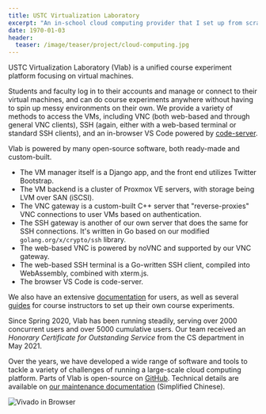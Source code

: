 ```yaml
---
title: USTC Virtualization Laboratory
excerpt: "An in-school cloud computing provider that I set up from scratch. Provides virtual machines and block storage for students to do course experiments."
date: 1970-01-03
header:
  teaser: /image/teaser/project/cloud-computing.jpg
---
```


USTC Virtualization Laboratory (Vlab) is a unified course experiment platform focusing on virtual machines.

Students and faculty log in to their accounts and manage or connect to their virtual machines,
and can do course experiments anywhere without having to spin up messy environments on their own.
We provide a variety of methods to access the VMs,
including VNC (both web-based and through general VNC clients),
SSH (again, either with a web-based terminal or standard SSH clients),
and an in-browser VS Code powered by [code-server](https://github.com/coder/code-server).

Vlab is powered by many open-source software, both ready-made and custom-built.

- The VM manager itself is a Django app, and the front end utilizes Twitter Bootstrap.
- The VM backend is a cluster of Proxmox VE servers, with storage being LVM over SAN (iSCSI).
- The VNC gateway is a custom-built C++ server that "reverse-proxies" VNC connections to user VMs based on authentication.
- The SSH gateway is another of our own server that does the same for SSH connections.
  It's written in Go based on our modified `golang.org/x/crypto/ssh` library.
- The web-based VNC is powered by noVNC and supported by our VNC gateway.
- The web-based SSH terminal is a Go-written SSH client, compiled into WebAssembly, combined with xterm.js.
- The browser VS Code is code-server.

We also have an extensive [documentation](https://vlab.ustc.edu.cn/docs/) for users,
as well as several [guides](https://soc.ustc.edu.cn/) for course instructors to set up their own course experiments.

Since Spring 2020, Vlab has been running steadily, serving over 2000 concurrent users and over 5000 cumulative users. Our team received an *Honorary Certificate for Outstanding Service* from the CS department in May 2021.

Over the years, we have developed a wide range of software and tools to tackle a variety of challenges of running a large-scale cloud computing platform. Parts of Vlab is open-source on [GitHub](https://github.com/USTC-vlab). Technical details are available on [our maintenance documentation](https://vlab.ibugone.com) (Simplified Chinese).

![Vivado in Browser](/image/vlab/vlab-in-browser.jpg)

